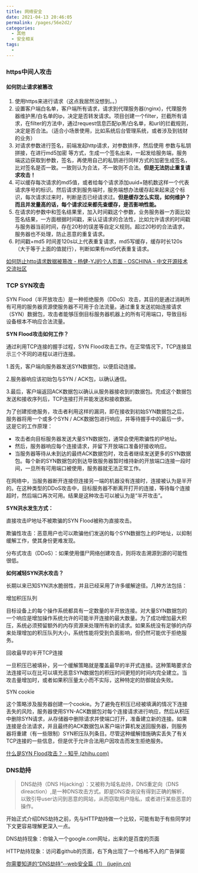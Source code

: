 ```yaml
---
title: 网络安全
date: 2021-04-13 20:46:05
permalink: /pages/56e2d2/
categories:
  - 其他
  - 安全相关
tags:
  - 
---
```

### https中间人攻击

#### 如何防止请求被篡改

1. 使用https来进行请求（这点我居然没想到。。）
2. 设置客户端白名单，客户端所有请求，请求到代理服务器(nginx)，代理服务器维护黑/白名单的ip，决定是否转发请求。项目创建一个filter，拦截所有请求，在filter的方法中，通过request信息匹配ip黑/白名单，和url的拦截规则，决定是否合法。（适合小场景使用，比如系统后台管理系统，或者涉及到钱财的业务）
3. 对请求参数进行签名，前端发起http请求，对参数排序，然后使用 参数与私钥拼接，在进行md5加密 等方式，生成一个签名出来，一起发给服务端，服务端这边获取到参数，签名，再使用自己的私钥进行同样方式的加密生成签名，比对签名是否一致。一致则认为合法，不一致则不合法。**但是无法防止重复请求攻击！**
4. 可以缓存每次请求的md5值，或者给每个请求添加uuid+随机数这样一个代表请求序号的标识。然后请求到服务端时，服务端想办法缓存起来起来这个标识，每次请求过来时，判断是否已经请求过。**但是缓存怎么实现，如何维护？而且并发量高的话，每个请求过来都先查缓存，是否影响性能。**
5. 在请求的参数中和签名结果里，加入时间戳这个参数，业务服务器一方面比较签名结果，一方面根据时间戳，来认证请求的合法性，比如允许请求的时间戳与服务器当前时间，存在20秒的误差等自定义规则。超过20秒的合法请求，服务器也不处理，防止恶意的重复请求。
6. 时间戳+md5 时间差120s以上代表重复请求，md5写缓存，缓存时长120s（大于等于上面的值就行），判断如果有md5代表重复请求。

[如何防止http请求数据被篡改 - 杨健-YJ的个人页面 - OSCHINA - 中文开源技术交流社区](https://my.oschina.net/xiaoyoung/blog/3052299)



### TCP SYN攻击

SYN Flood（半开放攻击）是一种拒绝服务（DDoS）攻击，其目的是通过消耗所有可用的服务器资源使服务器不可用于合法流量。通过重复发送初始连接请求（SYN）数据包，攻击者能够压倒目标服务器机器上的所有可用端口，导致目标设备根本不响应合法流量。

**SYN Flood攻击如何工作？**

通过利用TCP连接的握手过程，SYN Flood攻击工作。在正常情况下，TCP连接显示三个不同的进程以进行连接。

1.首先，客户端向服务器发送SYN数据包，以便启动连接。

2.服务器响应该初始包与SYN / ACK包，以确认通信。

3.最后，客户端返回ACK数据包以确认从服务器接收到的数据包。完成这个数据包发送和接收序列后，TCP连接打开并能发送和接收数据。

为了创建拒绝服务，攻击者利用这样的漏洞，即在接收到初始SYN数据包之后，服务器将用一个或多个SYN / ACK数据包进行响应，并等待握手中的最后一步。这是它的工作原理：

- 攻击者向目标服务器发送大量SYN数据包，通常会使用欺骗性的IP地址。
- 然后，服务器响应每个连接请求，并留下开放端口准备好接收响应。
- 当服务器等待从未到达的最终ACK数据包时，攻击者继续发送更多的SYN数据包。每个新的SYN数据包的到达导致服务器暂时维持新的开放端口连接一段时间，一旦所有可用端口被使用，服务器就无法正常工作。

在网络中，当服务器断开连接但连接另一端的机器没有连接时，连接被认为是半开的。在这种类型的DDoS攻击中，目标服务器不断离开打开的连接，等待每个连接超时，然后端口再次可用。结果是这种攻击可以被认为是“半开攻击”。

**SYN洪水发生方式：**

直接攻击IP地址不被欺骗的SYN Flood被称为直接攻击。

欺骗性攻击：恶意用户也可以欺骗他们发送的每个SYN数据包上的IP地址，以抑制缓解工作，使其身份更难发现。

分布式攻击（DDoS）：如果使用僵尸网络创建攻击，则将攻击溯源到源的可能性很低。

**如何减轻SYN洪水攻击？**

长期以来已知SYN洪水脆弱性，并且已经采用了许多缓解途径。几种方法包括：

增加积压队列

目标设备上的每个操作系统都具有一定数量的半开放连接。对大量SYN数据包的一个响应是增加操作系统允许的可能半开连接的最大数量。为了成功增加最大积压，系统必须预留额外的内存资源来处理所有新的请求。如果系统没有足够的内存来处理增加的积压队列大小，系统性能将受到负面影响，但仍然可能优于拒绝服务。

回收最早的半开TCP连接

一旦积压已被填补，另一个缓解策略就是覆盖最早的半开式连接。这种策略要求合法连接可以在比可以填充恶意SYN数据包的积压时间更短的时间内完全建立。当攻击量增加时，或者如果积压量太小而不实际，这种特定的防御就会失败。

SYN cookie

这个策略涉及服务器创建一个cookie。为了避免在积压已经被填满的情况下连接丢失的风险，服务器使用SYN-ACK数据包对每个连接请求进行响应，然后从积压中删除SYN请求，从存储器中删除请求并使端口打开，准备建立新的连接。如果连接是合法请求，并且最终的ACK数据包从客户端计算机发送回服务器，则服务器将重建（有一些限制）SYN积压队列条目。尽管这种缓解措施确实丢失了有关TCP连接的一些信息，但是优于允许合法用户因攻击而发生拒绝服务。

[什么是SYN Flood攻击？ - 知乎 (zhihu.com)](https://www.zhihu.com/column/p/29539671)

### DNS劫持

> DNS劫持（DNS Hijacking）：又被称为域名劫持，DNS重定向（DNS direaction）,是一种DNS攻击方式。即是DNS查询没有得到正确的解析，以致引导user访问到恶意的网站，从而窃取用户隐私，或者进行某些恶意的操作。

开始正式介绍DNS劫持之前，先与HTTP劫持做一个比较，可能有助于有些同学对下文更容易理解更深入一点。

DNS劫持现象：你输入一个google.com网址，出来的是百度的页面

HTTP劫持现象：访问着github的页面，右下角出现了一个格格不入的广告弹窗

[你需要知道的“DNS劫持”--web安全篇（1） (juejin.cn)](https://juejin.cn/post/6844903863623876622#heading-2)

